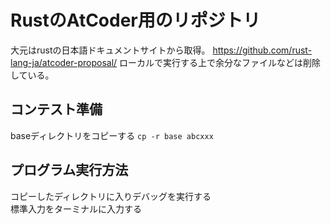 # RustのAtCoder用のリポジトリ

大元はrustの日本語ドキュメントサイトから取得。
https://github.com/rust-lang-ja/atcoder-proposal/
ローカルで実行する上で余分なファイルなどは削除している。

## コンテスト準備

baseディレクトリをコピーする
`cp -r base abcxxx`

## プログラム実行方法

コピーしたディレクトリに入りデバッグを実行する  
標準入力をターミナルに入力する  
